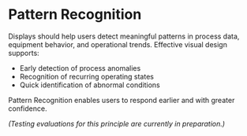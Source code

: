 # Pattern Recognition

Displays should help users detect meaningful patterns in process data, equipment behavior, and operational trends. 
Effective visual design supports:

- Early detection of process anomalies
- Recognition of recurring operating states
- Quick identification of abnormal conditions

Pattern Recognition enables users to respond earlier and with greater confidence.

*(Testing evaluations for this principle are currently in preparation.)*